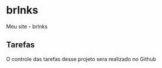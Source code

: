 # brlnks

Meu site - brlnks

## Tarefas

O controle das tarefas desse projeto sera realizado no Github
